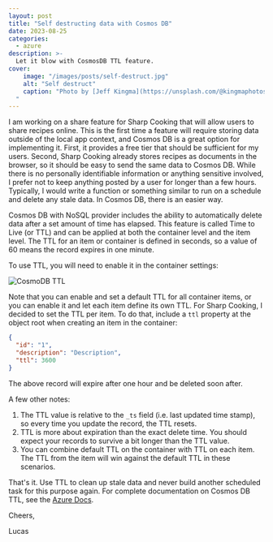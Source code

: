```yaml
---
layout: post
title: "Self destructing data with Cosmos DB"
date: 2023-08-25
categories:
  - azure
description: >- 
  Let it blow with CosmosDB TTL feature.
cover:
    image: "/images/posts/self-destruct.jpg"
    alt: "Self destruct"
    caption: "Photo by [Jeff Kingma](https://unsplash.com/@kingmaphotos?utm_source=unsplash&utm_medium=referral&utm_content=creditCopyText) on [Unsplash](https://unsplash.com/photos/-lLWCvEoFJM?utm_source=unsplash&utm_medium=referral&utm_content=creditCopyText)
  "
---
```


I am working on a share feature for Sharp Cooking that will allow users to share recipes online. This is the first time a feature will require storing data outside of the local app context, and Cosmos DB is a great option for implementing it. First, it provides a free tier that should be sufficient for my users. Second, Sharp Cooking already stores recipes as documents in the browser, so it should be easy to send the same data to Cosmos DB. While there is no personally identifiable information or anything sensitive involved, I prefer not to keep anything posted by a user for longer than a few hours. Typically, I would write a function or something similar to run on a schedule and delete any stale data. In Cosmos DB, there is an easier way.

Cosmos DB with NoSQL provider includes the ability to automatically delete data after a set amount of time has elapsed. This feature is called Time to Live (or TTL) and can be applied at both the container level and the item level. The TTL for an item or container is defined in seconds, so a value of 60 means the record expires in one minute.

To use TTL, you will need to enable it in the container settings:

![CosmoDB TTL](/images/posts/cosmosdb-time-to-live-setting.png)

Note that you can enable and set a default TTL for all container items, or you can enable it and let each item define its own TTL. For Sharp Cooking, I decided to set the TTL per item. To do that, include a `ttl` property at the object root when creating an item in the container:

```json
{
  "id": "1",
  "description": "Description",
  "ttl": 3600
}
```

The above record will expire after one hour and be deleted soon after.

A few other notes:
1. The TTL value is relative to the `_ts` field (i.e. last updated time stamp), so every time you update the record, the TTL resets.
2. TTL is more about expiration than the exact delete time. You should expect your records to survive a bit longer than the TTL value.
3. You can combine default TTL on the container with TTL on each item. The TTL from the item will win against the default TTL in these scenarios.

That's it. Use TTL to clean up stale data and never build another scheduled task for this purpose again. For complete documentation on Cosmos DB TTL, see the [Azure Docs](https://learn.microsoft.com/en-us/azure/cosmos-db/nosql/time-to-live).

Cheers,

Lucas